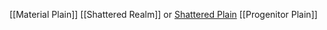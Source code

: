 [[Material Plain]]
[[Shattered Realm]] or [Shattered Plain](obsidian://open?vault=Obsidian%20Vault&file=Shattered%20Realm) 
[[Progenitor Plain]]

